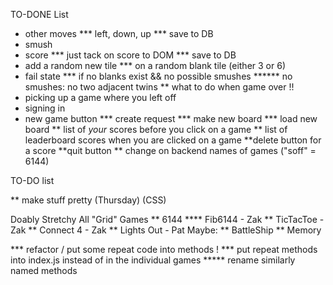 TO-DONE List
* other moves
*** left, down, up
*** save to DB
* smush
* score
*** just tack on score to DOM
*** save to DB
* add a random new tile
*** on a random blank tile (either 3 or 6)
* fail state
*** if no blanks exist && no possible smushes
****** no smushes: no two adjacent twins
** what to do when game over !!
* picking up a game where you left off
* signing in
* new game button
*** create request
*** make new board
*** load new board
** list of *your* scores before you click on a game
** list of leaderboard scores when you are clicked on a game
**delete button for a score
**quit button
** change on backend names of games ("soff" = 6144)

TO-DO list

** make stuff pretty (Thursday) (CSS)


Doably Stretchy
All "Grid" Games
** 6144
**** Fib6144 - Zak
** TicTacToe - Zak
** Connect 4 - Zak
** Lights Out - Pat
Maybe:
** BattleShip
** Memory


*** refactor / put some repeat code into methods !
*** put repeat methods into index.js instead of in the individual games
***** rename similarly named methods
